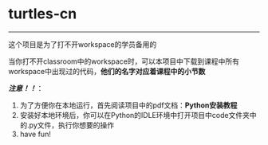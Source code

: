 # turtles-cn

*****


这个项目是为了打不开workspace的学员备用的

当你打不开classroom中的workspace时，可以本项目中下载到课程中所有workspace中出现过的代码，**他们的名字对应着课程中的小节数**

***注意！！***：

1. 为了方便你在本地运行，首先阅读项目中的pdf文档：**Python安装教程**
2. 安装好本地环境后，你可以在Python的IDLE环境中打开项目中code文件夹中的.py文件，执行你想要的操作
3. have fun!